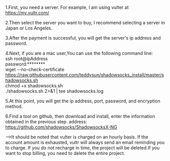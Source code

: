 1.First, you need a server. For example, I am using vulter at https://my.vultr.com/

2.Then select the server you want to buy, I recommend selecting a server in Japan or Los Angeles.

3.After the payment is successful, you will get the server's ip address and password.

4.Next, if you are a mac user,You can use the following command line: <br/>
  ssh root@ipAddress <br/>
  password:******** <br/>
  wget --no-check-certificate https://raw.githubusercontent.com/teddysun/shadowsocks_install/master/shadowsocks.sh <br/>
  chmod +x shadowsocks.sh <br/>
  ./shadowsocks.sh 2>&1 | tee shadowsocks.log <br/>
 
 5.At this point, you will get the ip address, port, password, and encryption method.
 
 6.Find a tool on github, then download and install, enter the information obtained in the previous step.
  address: https://github.com/shadowsocks/ShadowsocksX-NG
 
 
 
 
 
 
 
 
 -->It should be noted that vulter is charged on an hourly basis. If the account amount is exhausted, vultr will always send an email reminding you to charge. If you do not recharge in time, the project will be deleted.If you want to stop billing, you need to delete the entire project.
